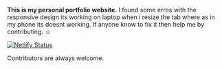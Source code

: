 **This is my personal portfolio website.** I found some erros with the responsive design its working on laptop when i resize the tab where as in my phone its doesnt working. If anyone know to fix it then help me by contributing. ☺

[![Netlify Status](https://api.netlify.com/api/v1/badges/a47598b9-6c2e-40a1-b646-a5f3334db8d7/deploy-status)](https://app.netlify.com/sites/itsmeshon/deploys)

Contributors are always welcome.
